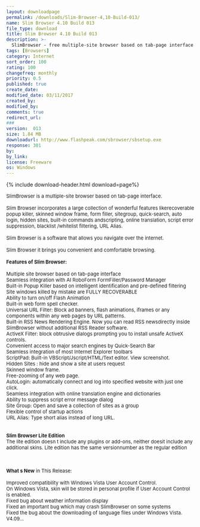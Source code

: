 ```yaml
---
layout: downloadpage
permalink: /downloads/Slim-Browser-4,10-Build-013/
name: Slim Browser 4.10 Build 013
file_type: download
title: Slim Browser 4.10 Build 013
description: >-
  SlimBrowser - free multiple-site browser based on tab-page interface that incorporates a popup killer and a form filler
tags: [Browsers]
category: Internet
sort_order: 100
rating: 100
changefreq: monthly
priority: 0.5
published: true
create_date: 
modified_date: 03/11/2017
created_by: 
modified_by: 
comments: true
redirect_url: 
### 
version:  013
size: 1.84 MB
downloadurl: http://www.flashpeak.com/sbrowser/sbsetup.exe
response: 301
by: 
by_link: 
license: Freeware
os: Windows
---
```


{% include download-header.html download=page%}

<p style="fix-download-text !important">
<p><font size="2"><p>SlimBrowser is a multiple-site browser based on tab-page interface. <br />
<br />
Slim Browser incorporates a large collection of wonderful features likerecoverable popup killer, skinned window frame, form filler, sitegroup, quick-search, auto login, hidden sites, built-in commands andscripting, online translation, script error suppression, blacklist /whitelist filtering, URL Alias. <br />
<br />
Slim Browser is a software that allows you navigate over the internet.<br />
<br />
Slim Browser it brings you convenient and comfortable browsing.<br />
<br />
<span class="articleDetailsLink"><strong>Features of Slim Browser:</strong></span><br />
<br />
Multiple site browser based on tab-page interface <br />
Seamless integration with AI RoboForm FormFiller/Password Manager <br />
Built-in Popup Killer based on intelligent identification and pre-defined filtering<br />
Site windows killed by mistake are FULLY RECOVERABLE <br />
Ability to turn on/off Flash Animation <br />
Built-in web form spell checker. <br />
Universal URL Filter: Block ad banners, flash animations, iframes or any components within any web pages by URL patterns. <br />
Built-in RSS News Rendering Engine. Now you can read RSS newsdirectly inside SlimBrowser without additional RSS Reader software. <br />
ActiveX Filter: block obtrusive dialogs prompting you to install unsafe ActiveX controls. <br />
Convenient access to major search engines by Quick-Search Bar <br />
Seamless integration of most Internet Explorer toolbars <br />
ScriptPad: Built-in VBScript/Jscript/HTML/Text editor. View screenshot. <br />
Hidden Sites : hide and show a site at users request <br />
Skinned window frame. <br />
Free-zooming of any web page. <br />
AutoLogin: automatically connect and log into specified website with just one click. <br />
Seamless integration with online translation engine and dictionaries <br />
Ability to suppress script error message dialog <br />
Site Group: Open and save a collection of sites as a group <br />
Flexible control of startup actions <br />
URL Alias: Type short alias instead of long URL.<br />
<br />
<br />
<strong>Slim Browser Lite Edition</strong><br />
The lite edition doesn t include any plugins or add-ons, neither doesit include any additional skins. Lite edition has the same versionnumber as the regular edition </p>
<div class="celltext_big"><br />
<br />
<strong>What s New</strong> in This Release:<br />
<br />
Improved compatibility with Windows Vista User Account Control. <br />
On Windows Vista, skin will be stored in personal profile if User Account Control is enabled. <br />
Fixed bug about weather information display <br />
Fixed an important bug which may crash SlimBrowser on some systems <br />
Fixed the bug about the downloading of language files under Windows Vista. <br />
V4.09...</div></p></p>
